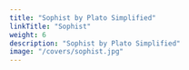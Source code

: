 ```yaml
---
title: "Sophist by Plato Simplified"
linkTitle: "Sophist"
weight: 6
description: "Sophist by Plato Simplified"
image: "/covers/sophist.jpg"
---
```

